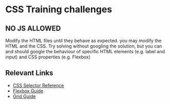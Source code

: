 # CSS Training challenges
## NO JS ALLOWED

Modify the HTML files until they behave as expected. you may modify the HTML and the CSS.
Try solving without googling the solution, but you can and should google the behaviour of specific HTML elements (e.g. label and input) and CSS properties (e.g. Flexbox)

## Relevant Links
 - [CSS Selector Reference](https://www.w3schools.com/cssref/css_selectors.php)
 - [Flexbox Guide](https://css-tricks.com/snippets/css/a-guide-to-flexbox/)
 - [Grid Guide](https://css-tricks.com/snippets/css/complete-guide-grid/)
